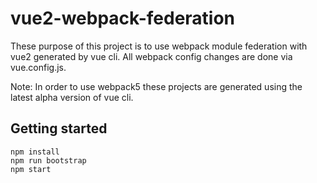 # vue2-webpack-federation

These purpose of this project is to use webpack module federation with vue2 generated by vue cli. All webpack config changes are done via vue.config.js.

Note: In order to use webpack5 these projects are generated using the latest alpha version of vue cli.

## Getting started
```
npm install
npm run bootstrap
npm start
```
